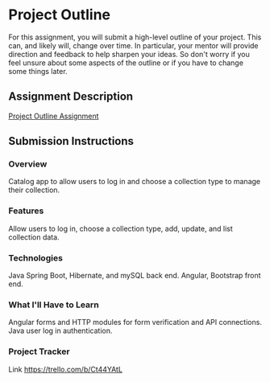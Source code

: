# Project Outline
For this assignment, you will submit a high-level outline of your project. This can, and likely will, change over time. In particular, your mentor will provide direction and feedback to help sharpen your ideas. So don't worry if you feel unsure about some aspects of the outline or if you have to change some things later.

## Assignment Description
[Project Outline Assignment](https://education.launchcode.org/liftoff/modules/assignments/project-outline)

## Submission Instructions

### Overview
Catalog app to allow users to log in and choose a collection type to manage their collection.
### Features
Allow users to log in, choose a collection type, add, update, and list collection data.
### Technologies
Java Spring Boot, Hibernate, and mySQL back end. Angular, Bootstrap front end.
### What I'll Have to Learn
Angular forms and HTTP modules for form verification and API connections. Java user log in authentication.
### Project Tracker
Link
https://trello.com/b/Ct44YAtL
